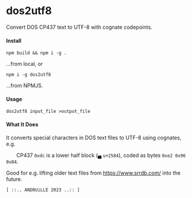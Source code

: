# dos2utf8

Convert DOS CP437 text to UTF-8 with cognate codepoints.

#### Install

```shell
npm build && npm i -g .
```

…from local, or

```shell
npm i -g dos2utf8
```

…from NPMJS.

#### Usage

```shell
dos2utf8 input_file >output_file
```

#### What It Does

It converts special characters in DOS text files to UTF-8 using cognates, e.g.

  CP437 `0xdc` is a lower half block (▄ `u+2584`), coded as bytes `0xe2 0x96 0x84`.

Good for e.g. lifting older text files from https://www.srrdb.com/ into the future.

```[ ::.. AND0UiLLE 2023 ..:: ]```